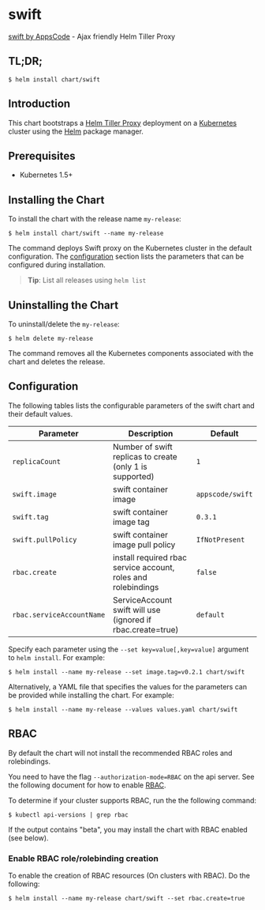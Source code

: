 # swift
[swift by AppsCode](https://github.com/appscode/swift) - Ajax friendly Helm Tiller Proxy
## TL;DR;

```console
$ helm install chart/swift
```

## Introduction

This chart bootstraps a [Helm Tiller Proxy](https://github.com/appscode/swift) deployment on a [Kubernetes](http://kubernetes.io) cluster using the [Helm](https://helm.sh) package manager.

## Prerequisites

- Kubernetes 1.5+

## Installing the Chart
To install the chart with the release name `my-release`:
```console
$ helm install chart/swift --name my-release
```
The command deploys Swift proxy on the Kubernetes cluster in the default configuration. The [configuration](#configuration) section lists the parameters that can be configured during installation.

> **Tip**: List all releases using `helm list`

## Uninstalling the Chart

To uninstall/delete the `my-release`:

```console
$ helm delete my-release
```

The command removes all the Kubernetes components associated with the chart and deletes the release.

## Configuration

The following tables lists the configurable parameters of the swift chart and their default values.


| Parameter                 | Description                                                   | Default          |
| --------------------------| --------------------------------------------------------------| -----------------|
| `replicaCount`            | Number of swift replicas to create (only 1 is supported)      | `1`              |
| `swift.image`             | swift container image                                         | `appscode/swift` |
| `swift.tag`               | swift container image tag                                     | `0.3.1`          |
| `swift.pullPolicy`        | swift container image pull policy                             | `IfNotPresent`   |
| `rbac.create`             | install required rbac service account, roles and rolebindings | `false`          |
| `rbac.serviceAccountName` | ServiceAccount swift will use (ignored if rbac.create=true)   | `default`        |


Specify each parameter using the `--set key=value[,key=value]` argument to `helm install`. For example:

```console
$ helm install --name my-release --set image.tag=v0.2.1 chart/swift
```

Alternatively, a YAML file that specifies the values for the parameters can be provided while
installing the chart. For example:

```console
$ helm install --name my-release --values values.yaml chart/swift
```

## RBAC
By default the chart will not install the recommended RBAC roles and rolebindings.

You need to have the flag `--authorization-mode=RBAC` on the api server. See the following document for how to enable [RBAC](https://kubernetes.io/docs/admin/authorization/rbac/).

To determine if your cluster supports RBAC, run the the following command:

```console
$ kubectl api-versions | grep rbac
```

If the output contains "beta", you may install the chart with RBAC enabled (see below).

### Enable RBAC role/rolebinding creation

To enable the creation of RBAC resources (On clusters with RBAC). Do the following:

```console
$ helm install --name my-release chart/swift --set rbac.create=true
```
